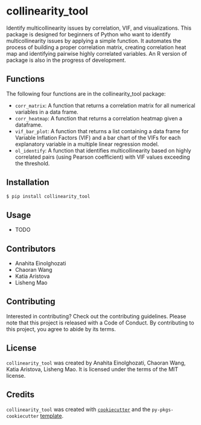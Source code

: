 # collinearity_tool
Identify multicollinearity issues by correlation, VIF, and visualizations. This package is designed for beginners of Python who want to identify multicollinearity issues by applying a simple function. It automates the process of building a proper correlation matrix, creating correlation heat map and identifying pairwise highly correlated variables. An R version of package is also in the progress of development.

## Functions 

The following four functions are in the collinearity_tool package:
- `corr_matrix`: A function that returns a correlation matrix for all numerical variables in a data frame.
- `corr_heatmap`: A function that returns a correlation heatmap given a dataframe.
- `vif_bar_plot`: A function that returns a list containing a data frame for Variable Inflation Factors (VIF) and a bar chart of the VIFs for each explanatory variable in a multiple linear regression model.
- `ol_identify`: A function that identifies multicollinearity based on highly correlated pairs (using Pearson coefficient) with VIF values exceeding the threshold.

## Installation

```bash
$ pip install collinearity_tool
```

## Usage

- TODO

## Contributors
- Anahita Einolghozati
- Chaoran Wang
- Katia Aristova
- Lisheng Mao

## Contributing

Interested in contributing? Check out the contributing guidelines. Please note that this project is released with a Code of Conduct. By contributing to this project, you agree to abide by its terms.

## License

`collinearity_tool` was created by Anahita Einolghozati, Chaoran Wang, Katia Aristova, Lisheng Mao. It is licensed under the terms of the MIT license.

## Credits

`collinearity_tool` was created with [`cookiecutter`](https://cookiecutter.readthedocs.io/en/latest/) and the `py-pkgs-cookiecutter` [template](https://github.com/py-pkgs/py-pkgs-cookiecutter).
